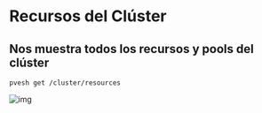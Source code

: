 # Recursos del Clúster

## Nos muestra todos los recursos y pools del clúster
`pvesh get /cluster/resources`

![img](/img/recursos.png)

